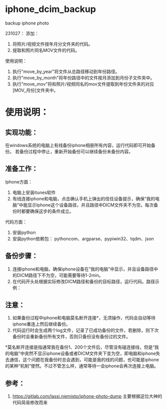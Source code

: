# iphone_dcim_backup
backup iphone photo

231027： 
添加：
1. 将照片/视频文件按年月分文件夹的代码。
2. 提取和照片同名MOV文件的代码。

使用说明：
1. 执行"move_by_year"将文件从总路径移动到年份路径。
2. 执行"move_by_month"将年份路径中的文件按月添加到月份子文件夹中。
3. 执行"move_mov"将和照片/视频同名的mov文件提取到年份文件夹的对应[MOV_月份]文件夹中。



# 使用说明：
## 实现功能：
在windows系统的电脑上有线备份iphone相册所有内容，运行代码即可开始备份。
若备份过程中停止，重新开始备份可以继续备份未备份内容。

## 准备工作：
Iphone方面：
1. 电脑上安装itunes软件
2. 有线连接iphone和电脑，点击确认手机上弹出的信任设备提示，确保“我的电脑”中能显示Iphone这个设备路径，并且路径中DICM文件夹不为空。每次备份时都要确保这步的条件成立。
	
代码方面：
1. 安装python
2. 安装python依赖包：
	pythoncom、argparse、pypiwin32、tqdm、json
	
## 备份步骤：
1. 连接iphone和电脑，确保iphone设备在“我的电脑”中显示，并且设备路径中的DICM路径下不为空，可能需要等待1-2min。
2. 在代码开头处根据实际修改DICM路径和备份的目标路径，运行代码。路径示例：
	
	
## 注意：
1. 如果备份过程中iphone和电脑莫名断开连接*，无须操作，代码会自动等待iphone重连上然后继续备份。
2. 代码运行时会生成两个log文件，记录了已成功备份的文件，若删除，则下次备份时会重新备份所有文件，否则只备份没有备份过的文件。
	
*莫名断开连接是指通常我在备份1、200个文件后，尽管没有碰连接线，但是“我的电脑”中突然不显示iphone设备或者DICM文件夹下变为空，即电脑和iphone失去通信，这个问题在我备份时总会遇到，可能是我的线的问题，也可能是iphone的某种“机制”使然。不过不管怎么样，通常等待一会iphone会再次连接上电脑。

## 参考：
1. https://gitlab.com/lassi.niemisto/iphone-photo-dump
主要根据这位大神的代码简易修改而来


